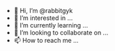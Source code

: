 - 👋 Hi, I’m @rabbitgyk
- 👀 I’m interested in ...
- 🌱 I’m currently learning ...
- 💞️ I’m looking to collaborate on ...
- 📫 How to reach me ...

<!---
rabbitgyk/rabbitgyk is a ✨ special ✨ repository because its `README.md` (this file) appears on your GitHub profile.
You can click the Preview link to take a look at your changes.
--->
